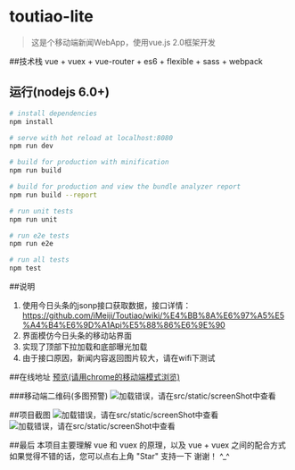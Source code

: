 # toutiao-lite
> 这是个移动端新闻WebApp，使用vue.js 2.0框架开发

##技术栈
vue + vuex + vue-router + es6 + flexible + sass + webpack

## 运行(nodejs 6.0+)

``` bash
# install dependencies
npm install

# serve with hot reload at localhost:8080
npm run dev

# build for production with minification
npm run build

# build for production and view the bundle analyzer report
npm run build --report

# run unit tests
npm run unit

# run e2e tests
npm run e2e

# run all tests
npm test
```

##说明
1. 使用今日头条的jsonp接口获取数据，接口详情：https://github.com/iMeiji/Toutiao/wiki/%E4%BB%8A%E6%97%A5%E5%A4%B4%E6%9D%A1Api%E5%88%86%E6%9E%90
2. 界面模仿今日头条的移动站界面
3. 实现了顶部下拉加载和底部曝光加载
4. 由于接口原因，新闻内容返回图片较大，请在wifi下测试

##在线地址
[预览(请用chrome的移动端模式浏览)](https://ph2017.github.io/vue_toutiao_lite/dist/#/home/hot?type=news_hot)

###移动端二维码(多图预警)
![加载错误，请在src/static/screenShot中查看](./src/static/screenShot/vue_lite_githubPages.png)

##项目截图
![加载错误，请在src/static/screenShot中查看](./src/static/screenShot/screenShot1.png)![加载错误，请在src/static/screenShot中查看](./src/static/screenShot/screenShot2.png)

##最后
本项目主要理解 vue 和 vuex 的原理，以及 vue + vuex 之间的配合方式
如果觉得不错的话，您可以点右上角 "Star" 支持一下 谢谢！ ^_^


